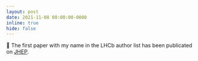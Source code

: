 ```yaml
---
layout: post
date: 2021-11-08 00:00:00-0000
inline: true
hide: false
---
```


:memo: The first paper with my name in the LHCb author list has been publicated on [JHEP](https://link.springer.com/article/10.1007%2FJHEP11%282021%29043).

